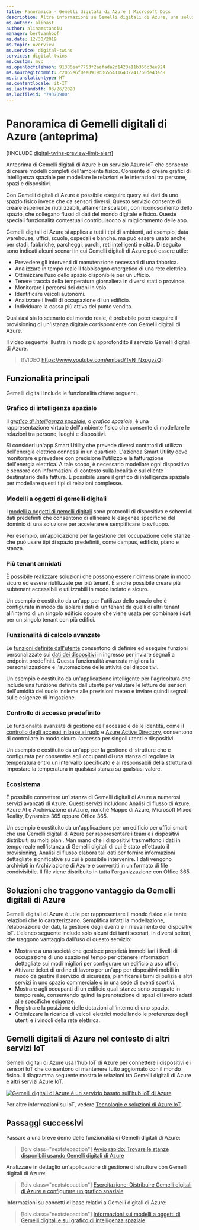 ```yaml
---
title: Panoramica - Gemelli digitali di Azure | Microsoft Docs
description: Altre informazioni su Gemelli digitali di Azure, una soluzione Azure IoT per l'intelligenza spaziale.
ms.author: alinast
author: alinamstanciu
manager: bertvanhoof
ms.date: 12/30/2019
ms.topic: overview
ms.service: digital-twins
services: digital-twins
ms.custom: mvc
ms.openlocfilehash: 91386eaf7753f2aefada2d1423a11b366c3ee924
ms.sourcegitcommit: c2065e6f0ee0919d36554116432241760de43ec8
ms.translationtype: HT
ms.contentlocale: it-IT
ms.lasthandoff: 03/26/2020
ms.locfileid: "79370900"
---
```

# <a name="overview-of-azure-digital-twins-preview"></a>Panoramica di Gemelli digitali di Azure (anteprima)

[!INCLUDE [digital-twins-preview-limit-alert](../../includes/digital-twins-preview-limit-alert.md)]

Anteprima di Gemelli digitali di Azure è un servizio Azure IoT che consente di creare modelli completi dell'ambiente fisico. Consente di creare grafici di intelligenza spaziale per modellare le relazioni e le interazioni tra persone, spazi e dispositivi.

Con Gemelli digitali di Azure è possibile eseguire query sui dati da uno spazio fisico invece che da sensori diversi. Questo servizio consente di creare esperienze riutilizzabili, altamente scalabili, con riconoscimento dello spazio, che collegano flussi di dati del mondo digitale e fisico. Queste speciali funzionalità contestuali contribuiscono al miglioramento delle app. 

Gemelli digitali di Azure si applica a tutti i tipi di ambienti, ad esempio, data warehouse, uffici, scuole, ospedali e banche. ma può essere usato anche per stadi, fabbriche, parcheggi, parchi, reti intelligenti e città. Di seguito sono indicati alcuni scenari in cui Gemelli digitali di Azure può essere utile:

- Prevedere gli interventi di manutenzione necessari di una fabbrica.
- Analizzare in tempo reale il fabbisogno energetico di una rete elettrica.
- Ottimizzare l'uso dello spazio disponibile per un ufficio.
- Tenere traccia della temperatura giornaliera in diversi stati o province.
- Monitorare i percorsi dei droni in volo.
- Identificare veicoli autonomi.
- Analizzare i livelli di occupazione di un edificio.
- Individuare la cassa più attiva del punto vendita.

Qualsiasi sia lo scenario del mondo reale, è probabile poter eseguire il provisioning di un'istanza digitale corrispondente con Gemelli digitali di Azure.

Il video seguente illustra in modo più approfondito il servizio Gemelli digitali di Azure.

> [!VIDEO https://www.youtube.com/embed/TvN_NxpgyzQ]

## <a name="key-capabilities"></a>Funzionalità principali

Gemelli digitali include le funzionalità chiave seguenti.

### <a name="spatial-intelligence-graph"></a>Grafico di intelligenza spaziale

Il [*grafico di intelligenza spaziale*](./concepts-objectmodel-spatialgraph.md#spatial-intelligence-graph), o *grafico spaziale*, è una rappresentazione virtuale dell'ambiente fisico che consente di modellare le relazioni tra persone, luoghi e dispositivi.

Si consideri un'app Smart Utility che prevede diversi contatori di utilizzo dell'energia elettrica connessi in un quartiere. L'azienda Smart Utility deve monitorare e prevedere con precisione l'utilizzo e la fatturazione dell'energia elettrica. A tale scopo, è necessario modellare ogni dispositivo e sensore con informazioni di contesto sulla località e sul cliente destinatario della fattura. È possibile usare il grafico di intelligenza spaziale per modellare questi tipi di relazioni complesse.

### <a name="digital-twin-object-models"></a>Modelli a oggetti di gemelli digitali

I [modelli a oggetti di gemelli digitali](./concepts-objectmodel-spatialgraph.md#digital-twins-object-models) sono protocolli di dispositivo e schemi di dati predefiniti che consentono di allineare le esigenze specifiche del dominio di una soluzione per accelerare e semplificare lo sviluppo.

Per esempio, un'applicazione per la gestione dell'occupazione delle stanze che può usare tipi di spazio predefiniti, come campus, edificio, piano e stanza.

### <a name="multiple-and-nested-tenants"></a>Più tenant annidati

È possibile realizzare soluzioni che possono essere ridimensionate in modo sicuro ed essere riutilizzate per più tenant. È anche possibile creare più subtenant accessibili e utilizzabili in modo isolato e sicuro.

Un esempio è costituito da un'app per l'utilizzo dello spazio che è configurata in modo da isolare i dati di un tenant da quelli di altri tenant all'interno di un singolo edificio oppure che viene usata per combinare i dati per un singolo tenant con più edifici.

### <a name="advanced-compute-capabilities"></a>Funzionalità di calcolo avanzate

Le [funzioni definite dall'utente](./concepts-user-defined-functions.md) consentono di definire ed eseguire funzioni personalizzate sui [dati dei dispositivi](./concepts-device-ingress.md) in ingresso per inviare segnali a endpoint predefiniti. Questa funzionalità avanzata migliora la personalizzazione e l'automazione delle attività dei dispositivi.

Un esempio è costituito da un'applicazione intelligente per l'agricoltura che include una funzione definita dall'utente per valutare le letture dei sensori dell'umidità del suolo insieme alle previsioni meteo e inviare quindi segnali sulle esigenze di irrigazione.

### <a name="built-in-access-control"></a>Controllo di accesso predefinito

Le funzionalità avanzate di gestione dell'accesso e delle identità, come il [controllo degli accessi in base al ruolo](./security-role-based-access-control.md) e [Azure Active Directory](./security-authenticating-apis.md), consentono di controllare in modo sicuro l'accesso per singoli utenti e dispositivi.

Un esempio è costituito da un'app per la gestione di strutture che è configurata per consentire agli occupanti di una stanza di regolare la temperatura entro un intervallo specificato e ai responsabili della struttura di impostare la temperatura in qualsiasi stanza su qualsiasi valore.

### <a name="ecosystem"></a>Ecosistema

È possibile connettere un'istanza di Gemelli digitali di Azure a numerosi servizi avanzati di Azure. Questi servizi includono Analisi di flusso di Azure, Azure AI e Archiviazione di Azure, nonché Mappe di Azure, Microsoft Mixed Reality, Dynamics 365 oppure Office 365.

Un esempio è costituito da un'applicazione per un edificio per uffici smart che usa Gemelli digitali di Azure per rappresentare i team e i dispositivi distribuiti su molti piani. Man mano che i dispositivi trasmettono i dati in tempo reale nell'istanza di Gemelli digitali di cui è stato effettuato il provisioning, Analisi di flusso elabora tali dati per fornire informazioni dettagliate significative su cui è possibile intervenire. I dati vengono archiviati in Archiviazione di Azure e convertiti in un formato di file condivisibile. Il file viene distribuito in tutta l'organizzazione con Office 365.

## <a name="solutions-that-benefit-from-azure-digital-twins"></a>Soluzioni che traggono vantaggio da Gemelli digitali di Azure

Gemelli digitali di Azure è utile per rappresentare il mondo fisico e le tante relazioni che lo caratterizzano. Semplifica infatti la modellazione, l'elaborazione dei dati, la gestione degli eventi e il rilevamento dei dispositivi IoT. L'elenco seguente include solo alcuni dei tanti scenari, in diversi settori, che traggono vantaggio dall'uso di questo servizio:

* Mostrare a una società che gestisce proprietà immobiliari i livelli di occupazione di uno spazio nel tempo per ottenere informazioni dettagliate sui modi migliori per configurare un edificio a uso uffici.
* Attivare ticket di ordine di lavoro per un'app per dispositivi mobili in modo da gestire il servizio di sicurezza, pianificare i turni di pulizia e altri servizi in uno spazio commerciale o in una sede di eventi sportivi.
* Mostrare agli occupanti di un edificio quali stanze sono occupate in tempo reale, consentendo quindi la prenotazione di spazi di lavoro adatti alle specifiche esigenze.
* Registrare la posizione delle dotazioni all'interno di uno spazio.
* Ottimizzare la ricarica di veicoli elettrici modellando le preferenze degli utenti e i vincoli della rete elettrica.

## <a name="azure-digital-twins-in-the-context-of-other-iot-services"></a>Gemelli digitali di Azure nel contesto di altri servizi IoT

Gemelli digitali di Azure usa l'hub IoT di Azure per connettere i dispositivi e i sensori IoT che consentono di mantenere tutto aggiornato con il mondo fisico. Il diagramma seguente mostra le relazioni tra Gemelli digitali di Azure e altri servizi Azure IoT.

[![Gemelli digitali di Azure è un servizio basato sull'hub IoT di Azure](media/overview/azure-digital-twins-in-iot-ecosystem.png)](media/overview/azure-digital-twins-in-iot-ecosystem.png#lightbox)

Per altre informazioni su IoT, vedere [Tecnologie e soluzioni di Azure IoT](../iot-fundamentals/iot-services-and-technologies.md).

## <a name="next-steps"></a>Passaggi successivi

Passare a una breve demo delle funzionalità di Gemelli digitali di Azure:

>[!div class="nextstepaction"]
>[Avvio rapido: Trovare le stanze disponibili usando Gemelli digitali di Azure](./quickstart-view-occupancy-dotnet.md)

Analizzare in dettaglio un'applicazione di gestione di strutture con Gemelli digitali di Azure:

>[!div class="nextstepaction"]
>[Esercitazione: Distribuire Gemelli digitali di Azure e configurare un grafico spaziale](./tutorial-facilities-setup.md)

Informazioni su concetti di base relativi a Gemelli digitali di Azure:

>[!div class="nextstepaction"]
>[Informazioni sui modelli a oggetti di Gemelli digitali e sul grafico di intelligenza spaziale](./concepts-objectmodel-spatialgraph.md)